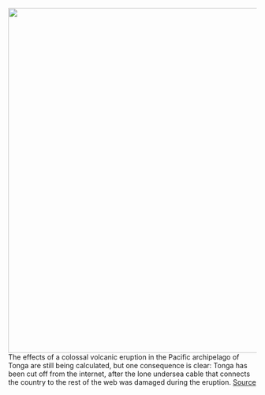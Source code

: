 <img src='https://cdn.vox-cdn.com/thumbor/6-RzsAlaYoFBoV5LT3XmS6UdWgE=/316x297:8375x5512/1200x800/filters:focal(4487x2719:5879x4111)/cdn.vox-cdn.com/uploads/chorus_image/image/70407481/1237820761.0.jpg' width='700px' /><br/>
The effects of a colossal volcanic eruption in the Pacific archipelago of Tonga are still being calculated, but one consequence is clear: Tonga has been cut off from the internet, after the lone undersea cable that connects the country to the rest of the web was damaged during the eruption.
<a href='https://www.theverge.com/22891031/tonga-volcano-eruption-broke-undersea-internet-cable-repair'> Source <a/>